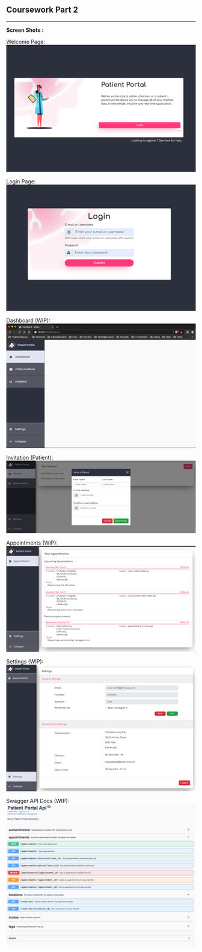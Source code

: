 ## Coursework Part 2
---


**Screen Shots :** <br />

Welcome Page: <br />
![alt text](./public/welcome_page.png "Welcome Page") <br />


Login Page: <br />
![alt text](./public/login_page.png "Login Page") <br />


Dashboard (WIP): <br />
![alt text](./public/empty_dashboard.png "Empty Dashboard") <br />

Invitation (Patient): <br />
![alt text](./public/invitation.png "Invitation") <br />

Appointments (WIP): <br />
![alt text](./public/appointments.png "Appointments") <br />

Settings (WIP): <br />
![alt text](./public/settings.png "Settings") <br/>

Swagger API Docs (WIP): <br />
![alt text](./public/swagger.png "Swagger") <br/>
